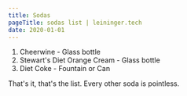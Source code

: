 ```yaml
---
title: Sodas
pageTitle: sodas list | leininger.tech
date: 2020-01-01
---
```


1. Cheerwine - Glass bottle
2. Stewart's Diet Orange Cream - Glass bottle
3. Diet Coke - Fountain or Can

That's it, that's the list. Every other soda is pointless.
